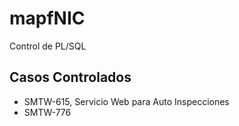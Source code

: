 # mapfNIC
Control de PL/SQL 

## Casos Controlados
* SMTW-615, Servicio Web para Auto Inspecciones
* SMTW-776